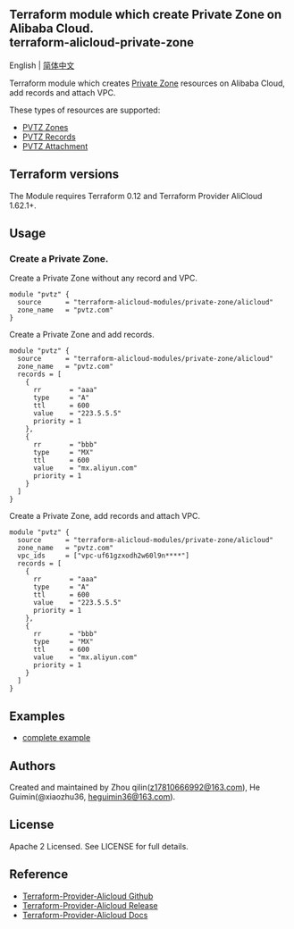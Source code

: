 Terraform module which create Private Zone on Alibaba Cloud.  
terraform-alicloud-private-zone
-------------------------------

English | [简体中文](https://github.com/terraform-alicloud-modules/terraform-alicloud-private-zone/blob/master/README-CN.md)

Terraform module which creates [Private Zone](https://help.aliyun.com/document_detail/64611.html) resources on Alibaba Cloud, add records and attach VPC. 

These types of resources are supported:

* [PVTZ Zones](https://www.terraform.io/docs/providers/alicloud/r/pvtz_zone.html)
* [PVTZ Records](https://www.terraform.io/docs/providers/alicloud/r/pvtz_zone_record.html)
* [PVTZ Attachment](https://www.terraform.io/docs/providers/alicloud/r/pvtz_zone_attachment.html)

## Terraform versions

The Module requires Terraform 0.12 and Terraform Provider AliCloud 1.62.1+.

## Usage

### Create a Private Zone.

Create a Private Zone without any record and VPC.

```hcl
module "pvtz" {
  source      = "terraform-alicloud-modules/private-zone/alicloud"
  zone_name   = "pvtz.com"
}
``` 

Create a Private Zone and add records.

```hcl
module "pvtz" {
  source      = "terraform-alicloud-modules/private-zone/alicloud"
  zone_name   = "pvtz.com"
  records = [
    {
      rr       = "aaa"
      type     = "A"
      ttl      = 600
      value    = "223.5.5.5"
      priority = 1
    },
    {
      rr       = "bbb"
      type     = "MX"
      ttl      = 600
      value    = "mx.aliyun.com"
      priority = 1
    }
  ]
}
``` 

Create a Private Zone, add records and attach VPC.

```hcl
module "pvtz" {
  source      = "terraform-alicloud-modules/private-zone/alicloud"
  zone_name   = "pvtz.com"
  vpc_ids     = ["vpc-uf61gzxodh2w60l9n****"]
  records = [
    {
      rr       = "aaa"
      type     = "A"
      ttl      = 600
      value    = "223.5.5.5"
      priority = 1
    },
    {
      rr       = "bbb"
      type     = "MX"
      ttl      = 600
      value    = "mx.aliyun.com"
      priority = 1
    }
  ]
}
``` 

## Examples

* [complete example](https://github.com/terraform-alicloud-modules/terraform-alicloud-private-zone/tree/master/examples/complete)


Authors
-------
Created and maintained by Zhou qilin(z17810666992@163.com), He Guimin(@xiaozhu36, heguimin36@163.com).

License
----
Apache 2 Licensed. See LICENSE for full details.

Reference
---------
* [Terraform-Provider-Alicloud Github](https://github.com/terraform-providers/terraform-provider-alicloud)
* [Terraform-Provider-Alicloud Release](https://releases.hashicorp.com/terraform-provider-alicloud/)
* [Terraform-Provider-Alicloud Docs](https://www.terraform.io/docs/providers/alicloud/index.html)
